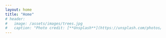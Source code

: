 ```yaml
---
layout: home
title: "Home"
# header:
#   image: /assets/images/trees.jpg
#   caption: "Photo credit: [**Unsplash**](https://unsplash.com/photos/0cN7sT9mUk8)"
---
```

